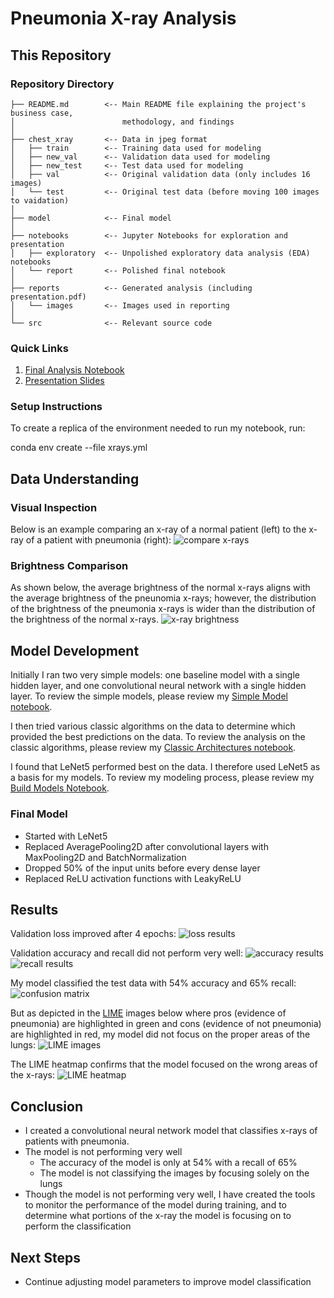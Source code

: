 # Pneumonia X-ray Analysis

## This Repository

### Repository Directory

```
├── README.md        <-- Main README file explaining the project's business case,
│                        methodology, and findings
│
├── chest_xray       <-- Data in jpeg format
│   ├── train        <-- Training data used for modeling
│   ├── new_val      <-- Validation data used for modeling
│   ├── new_test     <-- Test data used for modeling
│   ├── val          <-- Original validation data (only includes 16 images)
│   └── test         <-- Original test data (before moving 100 images to vaidation)
│
├── model            <-- Final model
│
├── notebooks        <-- Jupyter Notebooks for exploration and presentation
│   ├── exploratory  <-- Unpolished exploratory data analysis (EDA) notebooks
│   └── report       <-- Polished final notebook
│
├── reports          <-- Generated analysis (including presentation.pdf)
│   └── images       <-- Images used in reporting
│
└── src              <-- Relevant source code
```

### Quick Links
1. [Final Analysis Notebook](notebooks/report/complete_analysis.ipynb)
2. [Presentation Slides](reports/presentation.pdf)

### Setup Instructions

To create a replica of the environment needed to run my notebook, run: 

conda env create --file xrays.yml

## Data Understanding

### Visual Inspection

Below is an example comparing an x-ray of a normal patient (left) to the x-ray of a patient with pneumonia (right):
![compare x-rays](reports/figures/x-ray_compare.png)

### Brightness Comparison

As shown below, the average brightness of the normal x-rays aligns with the average brightness of the pneunomia x-rays; however, the distribution of the brightness of the pneumonia x-rays is wider than the distribution of the brightness of the normal x-rays.
![x-ray brightness](reports/figures/brightness_compare.png)


## Model Development

Initially I ran two very simple models: one baseline model with a single hidden layer, and one convolutional neural network with a single hidden layer.  To review the simple models, please review my [Simple Model notebook](notebooks/exploratory/simple_models.ipynb).

I then tried various classic algorithms on the data to determine which provided the best predictions on the data.  To review the analysis on the classic algorithms, please review my [Classic Architectures notebook](notebooks/exploratory/classic_architectures.ipynb).
  
I found that LeNet5 performed best on the data.  I therefore used LeNet5 as a basis for my models.  To review my modeling process, please review my [Build Models Notebook](notebooks/exploratory/build_models.ipynb).

### Final Model
- Started with LeNet5
- Replaced AveragePooling2D after convolutional layers with MaxPooling2D and BatchNormalization
- Dropped 50% of the input units before every dense layer
- Replaced ReLU activation functions with LeakyReLU

## Results

Validation loss improved after 4 epochs:
![loss results](reports/figures/loss_results.png)

Validation accuracy and recall did not perform very well:
![accuracy results](reports/figures/accuracy_results.png) ![recall results](reports/figures/recall_results.png)

My model classified the test data with 54% accuracy and 65% recall:
![confusion matrix](reports/figures/confusion_matrix.png)

But as depicted in the [LIME](https://github.com/marcotcr/lime) images below where pros (evidence of pneumonia) are highlighted in green and cons (evidence of not pneumonia) are highlighted in red, my model did not focus on the proper areas of the lungs:
![LIME images](reports/figures/lime_figure.png)

The LIME heatmap confirms that the model focused on the wrong areas of the x-rays:
![LIME heatmap](reports/figures/heatmap.png)


## Conclusion
- I created a convolutional neural network model that classifies x-rays of patients with pneumonia.
- The model is not performing very well
    - The accuracy of the model is only at 54% with a recall of 65% 
    - The model is not classifying the images by focusing solely on the lungs
- Though the model is not performing very well, I have created the tools to monitor the performance of the model during training, and to determine what portions of the x-ray the model is focusing on to perform the classification

## Next Steps
- Continue adjusting model parameters to improve model classification
